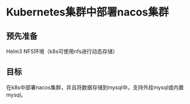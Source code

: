 # Kubernetes集群中部署nacos集群
## 预先准备
Helm3
NFS环境（k8s可使用nfs进行动态存储）
## 目标
在k8s中部署nacos集群，并且将数据存储到mysql中。支持外挂mysql或内置mysql。

